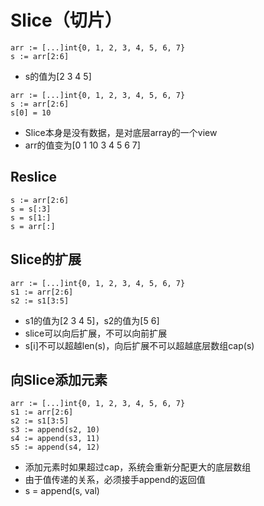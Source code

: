 # Slice（切片）
```
arr := [...]int{0, 1, 2, 3, 4, 5, 6, 7}
s := arr[2:6]
```
* s的值为[2 3 4 5]
```
arr := [...]int{0, 1, 2, 3, 4, 5, 6, 7}
s := arr[2:6]
s[0] = 10
```
* Slice本身是没有数据，是对底层array的一个view
* arr的值变为[0 1 10 3 4 5 6 7]
## Reslice
```
s := arr[2:6]
s = s[:3]
s = s[1:]
s = arr[:]
```
## Slice的扩展
```
arr := [...]int{0, 1, 2, 3, 4, 5, 6, 7}
s1 := arr[2:6]
s2 := s1[3:5]
```
* s1的值为[2 3 4 5]，s2的值为[5 6]
* slice可以向后扩展，不可以向前扩展
* s[i]不可以超越len(s)，向后扩展不可以超越底层数组cap(s)
## 向Slice添加元素
```
arr := [...]int{0, 1, 2, 3, 4, 5, 6, 7}
s1 := arr[2:6]
s2 := s1[3:5]
s3 := append(s2, 10)
s4 := append(s3, 11)
s5 := append(s4, 12)
```
* 添加元素时如果超过cap，系统会重新分配更大的底层数组
* 由于值传递的关系，必须接手append的返回值
* s = append(s, val)
